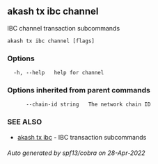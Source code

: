 ## akash tx ibc channel

IBC channel transaction subcommands

```
akash tx ibc channel [flags]
```

### Options

```
  -h, --help   help for channel
```

### Options inherited from parent commands

```
      --chain-id string   The network chain ID
```

### SEE ALSO

* [akash tx ibc](akash_tx_ibc.md)	 - IBC transaction subcommands

###### Auto generated by spf13/cobra on 28-Apr-2022
